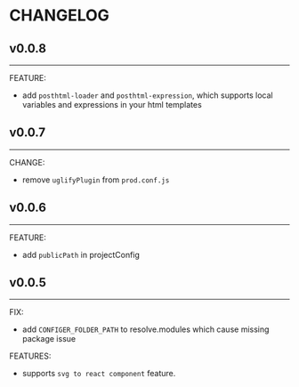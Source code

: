 # CHANGELOG

## v0.0.8
---
FEATURE:
  - add `posthtml-loader` and `posthtml-expression`, which supports  local variables and expressions in your html templates

## v0.0.7
---
CHANGE:
  - remove `uglifyPlugin` from `prod.conf.js`

## v0.0.6
---
FEATURE:
  - add `publicPath` in projectConfig

## v0.0.5
---
FIX:
- add `CONFIGER_FOLDER_PATH` to resolve.modules which cause missing package issue

FEATURES:
- supports `svg to react component` feature.

